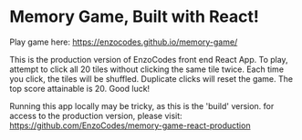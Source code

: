 Memory Game, Built with React!
==============================
Play game here: https://enzocodes.github.io/memory-game/

  This is the production version of EnzoCodes front end
React App. To play, attempt to click all 20 tiles without
clicking the same tile twice. Each time you click, the tiles
will be shuffled. Duplicate clicks will reset the game. The
top score attainable is 20. Good luck!


  Running this app locally may be tricky, as this is the 'build' version.
for access to the production version, please visit:
https://github.com/EnzoCodes/memory-game-react-production
